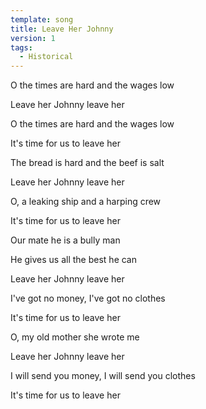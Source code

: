 ```yaml
---
template: song
title: Leave Her Johnny
version: 1
tags:
  - Historical
---
```

O the times are hard and the wages low

Leave her Johnny leave her

O the times are hard and the wages low

It's time for us to leave her

The bread is hard and the beef is salt

Leave her Johnny leave her

O, a leaking ship and a harping crew

It's time for us to leave her

Our mate he is a bully man

He gives us all the best he can

Leave her Johnny leave her

I've got no money, I've got no clothes

It's time for us to leave her

O, my old mother she wrote me

Leave her Johnny leave her

I will send you money, I will send you clothes

It's time for us to leave her